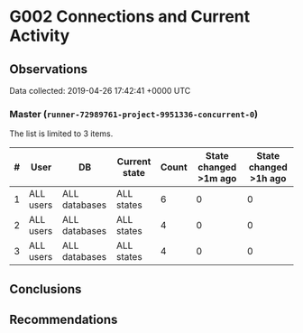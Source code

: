 # G002 Connections and Current Activity #

## Observations ##
Data collected: 2019-04-26 17:42:41 +0000 UTC  



### Master (`runner-72989761-project-9951336-concurrent-0`) ###
The list is limited to 3 items.  

\# | User | DB | Current state | Count | State changed >1m ago | State changed >1h ago
----|------|----|---------------|-------|-----------------------|-----------------------
1 | ALL users | ALL databases | ALL states | 6 | 0 | 0
2 | ALL users | ALL databases | ALL states | 4 | 0 | 0
3 | ALL users | ALL databases | ALL states | 4 | 0 | 0





## Conclusions ##


## Recommendations ##

